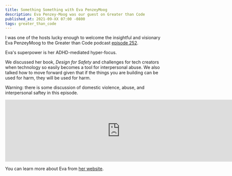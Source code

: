 ```yaml
---
title: Something Something with Eva PenzeyMoog
description: Eva Penzey-Moog was our guest on Greater than Code
published_at: 2021-09-XX 07:00 -0800
tags: greater_than_code
---
```


I was one of the hosts lucky enough to welcome the insightful and visionary
Eva PenzeyMoog to the Greater than Code podcast [episode
252](https://www.greaterthancode.com/designing-for-safety).

Eva's superpower is her ADHD-mediated hyper-focus.

We discussed her book, *Design for Safety* and challenges for tech creators when
technology so easily becomes a tool for interpersonal abuse. We also talked
how to move forward given that if the things you are building can be used for
harm, they will be used for harm.

Warning: there is some discussion of domestic violence, abuse, and interpersonal
saftey in this episode.

<iframe src="https://player.fireside.fm/v2/nERs6yQ-+Wz3yFAjF?theme=dark" width="740" height="200" frameborder="0" scrolling="no"></iframe>

You can learn more about Eva from [her website](https://evapenzeymoog.com).
